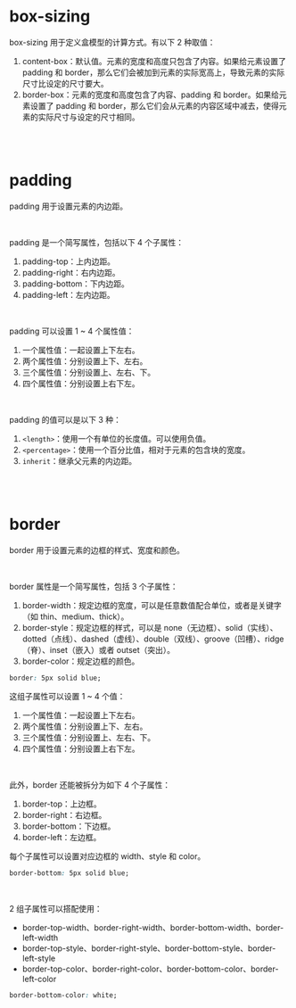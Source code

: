 # box-sizing

box-sizing 用于定义盒模型的计算方式。有以下 2 种取值：

1.  content-box：默认值。元素的宽度和高度只包含了内容。如果给元素设置了 padding 和 border，那么它们会被加到元素的实际宽高上，导致元素的实际尺寸比设定的尺寸要大。
2.  border-box：元素的宽度和高度包含了内容、padding 和 border。如果给元素设置了 padding 和 border，那么它们会从元素的内容区域中减去，使得元素的实际尺寸与设定的尺寸相同。

<br><br>

# padding

padding 用于设置元素的内边距。

<br>

padding 是一个简写属性，包括以下 4 个子属性：

1.  padding-top：上内边距。
2.  padding-right：右内边距。
3.  padding-bottom：下内边距。
4.  padding-left：左内边距。

<br>

padding 可以设置 1 ~ 4 个属性值：

1. 一个属性值：一起设置上下左右。
2. 两个属性值：分别设置上下、左右。
3. 三个属性值：分别设置上、左右、下。
4. 四个属性值：分别设置上右下左。

<br>

padding 的值可以是以下 3 种：

1.  `<length>`：使用一个有单位的长度值。可以使用负值。
2.  `<percentage>`：使用一个百分比值，相对于元素的包含块的宽度。
3.  `inherit`：继承父元素的内边距。

<br><br>

# border

border 用于设置元素的边框的样式、宽度和颜色。

<br>

border 属性是一个简写属性，包括 3 个子属性：

1.  border-width：规定边框的宽度，可以是任意数值配合单位，或者是关键字（如 thin、medium、thick）。
2.  border-style：规定边框的样式，可以是 none（无边框）、solid（实线）、dotted（点线）、dashed（虚线）、double（双线）、groove（凹槽）、ridge（脊）、inset（嵌入）或者 outset（突出）。
3.  border-color：规定边框的颜色。

```css
border: 5px solid blue;
```

这组子属性可以设置 1 ~ 4 个值：

1. 一个属性值：一起设置上下左右。
2. 两个属性值：分别设置上下、左右。
3. 三个属性值：分别设置上、左右、下。
4. 四个属性值：分别设置上右下左。

<br>

此外，border 还能被拆分为如下 4 个子属性：

1.  border-top：上边框。
2.  border-right：右边框。
3.  border-bottom：下边框。
4.  border-left：左边框。

每个子属性可以设置对应边框的 width、style 和 color。

```css
border-bottom: 5px solid blue;
```

<br>

2 组子属性可以搭配使用：

-   border-top-width、border-right-width、border-bottom-width、border-left-width
-   border-top-style、border-right-style、border-bottom-style、border-left-style
-   border-top-color、border-right-color、border-bottom-color、border-left-color

```css
border-bottom-color: white;
```

<br>
